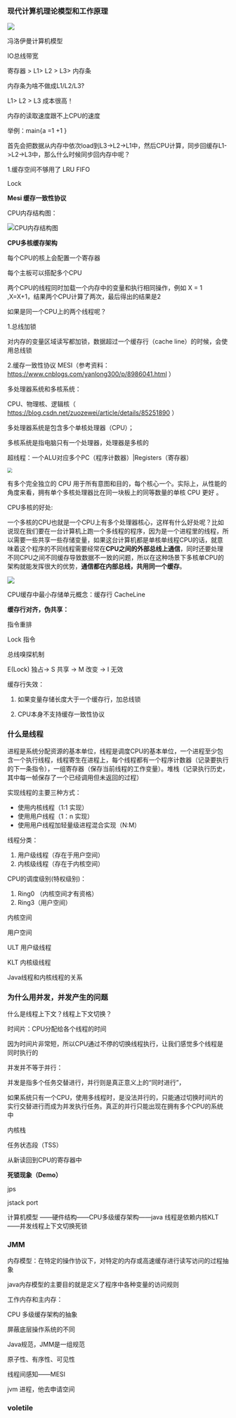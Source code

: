 ### 现代计算机理论模型和工作原理

![](https://raw.githubusercontent.com/itscj1014/PictureBed/master/img/20200520230408.png)

冯洛伊曼计算机模型

IO总线带宽

寄存器 > L1> L2 > L3> 内存条

内存条为啥不做成L1/L2/L3?

L1> L2 > L3 成本很高！

内存的读取速度跟不上CPU的速度



举例：main{a =1 +1 }

首先会把数据从内存中依次load到L3->L2->L1中，然后CPU计算，同步回缓存L1->L2->L3中，那么什么时候同步回内存中呢？

1.缓存空间不够用了 LRU FIFO

Lock   

**Mesi 缓存一致性协议**



CPU内存结构图：

![CPU内存结构图](https://raw.githubusercontent.com/itscj1014/PictureBed/master/img/20200520233002.png)



**CPU多核缓存架构**

每个CPU的核上会配置一个寄存器

每个主板可以搭配多个CPU



两个CPU的线程同时加载一个内存中的变量和执行相同操作，例如 X = 1  ,X=X+1，结果两个CPU计算了两次，最后得出的结果是2

如果是同一个CPU上的两个线程呢？

1.总线加锁

对内存的变量区域读写都加锁，数据超过一个缓存行（cache line）的时候，会使用总线锁



2.缓存一致性协议 MESI（参考资料： https://www.cnblogs.com/yanlong300/p/8986041.html  ）

多处理器系统和多核系统：

CPU、物理核、逻辑核（ https://blog.csdn.net/zuozewei/article/details/85251890 ）

多处理器系统是包含多个单核处理器（CPU）；

多核系统是指电脑只有一个处理器，处理器是多核的

超线程：一个ALU对应多个PC（程序计数器）|Registers（寄存器）

<img src="https://raw.githubusercontent.com/itscj1014/PictureBed/master/img/20200523024824.png" style="zoom:70%;" />

 有多个完全独立的 CPU 用于所有意图和目的，每个核心一个。实际上，从性能的角度来看，拥有单个多核处理器比在同一块板上的同等数量的单核 CPU 更好 。



CPU多核的好处:

一个多核的CPU也就是一个CPU上有多个处理器核心，这样有什么好处呢？比如说现在我们要在一台计算机上跑一个多线程的程序，因为是一个进程里的线程，所以需要一些共享一些存储变量，如果这台计算机都是单核单线程CPU的话，就意味着这个程序的不同线程需要经常在**CPU之间的外部总线上通信**，同时还要处理不同CPU之间不同缓存导致数据不一致的问题，所以在这种场景下多核单CPU的架构就能发挥很大的优势，**通信都在内部总线，共用同一个缓存**。



![](https://raw.githubusercontent.com/itscj1014/PictureBed/master/img/20200523125845.png)



CPU缓存中最小存储单元概念：缓存行 CacheLine 

**缓存行对齐，伪共享：**

指令重排

Lock 指令

总线嗅探机制

E(Lock) 独占-> S 共享 -> M 改变 -> I 无效

缓存行失效：

1. 如果变量存储长度大于一个缓存行，加总线锁

2. CPU本身不支持缓存一致性协议



### 什么是线程

进程是系统分配资源的基本单位，线程是调度CPU的基本单位，一个进程至少包含一个执行线程，线程寄生在进程上，每个线程都有一个程序计数器（记录要执行的下一条指令），一组寄存器（保存当前线程的工作变量）。堆栈（记录执行历史，其中每一帧保存了一个已经调用但未返回的过程）

实现线程的主要三种方式：

- 使用内核线程（1:1 实现）
- 使用用户线程（1：n 实现）
- 使用用户线程加轻量级进程混合实现（N:M）







线程分类：

1. 用户级线程（存在于用户空间）
2. 内核级线程（存在于内核空间）

CPU的调度级别(特权级别)：

1. Ring0 （内核空间才有资格）
2. Ring3（用户空间）

内核空间

用户空间

ULT 用户级线程

KLT 内核级线程



Java线程和内核线程的关系





### 为什么用并发，并发产生的问题

什么是线程上下文？线程上下文切换？

时间片：CPU分配给各个线程的时间

因为时间片非常短，所以CPU通过不停的切换线程执行，让我们感觉多个线程是同时执行的

并发并不等于并行：

并发是指多个任务交替进行，并行则是真正意义上的“同时进行”，

如果系统只有一个CPU，使用多线程时，是没法并行的，只能通过切换时间片的实行交替进行而成为并发执行任务。真正的并行只能出现在拥有多个CPU的系统中

内核栈 

任务状态段（TSS）

从新读回到CPU的寄存器中



**死锁现象（Demo）**

jps

jstack port



 计算机模型 ——硬件结构——CPU多级缓存架构——java 线程是依赖内核KLT——并发线程上下文切换死锁





### JMM

内存模型：在特定的操作协议下，对特定的内存或高速缓存进行读写访问的过程抽象

java内存模型的主要目的就是定义了程序中各种变量的访问规则

工作内存和主内存：

CPU 多级缓存架构的抽象

屏蔽底层操作系统的不同

Java规范，JMM是一组规范

原子性、有序性、可见性



线程间感知——MESI



jvm 进程，他去申请空间





### voletile





